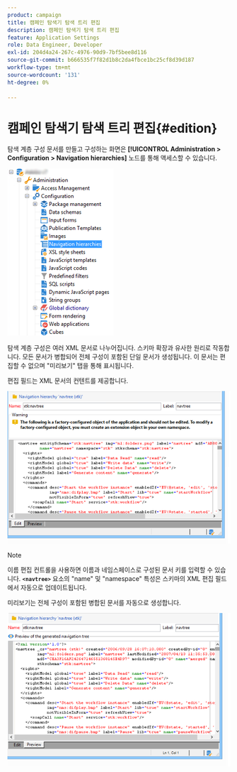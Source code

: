 ```yaml
---
product: campaign
title: 캠페인 탐색기 탐색 트리 편집
description: 캠페인 탐색기 탐색 트리 편집
feature: Application Settings
role: Data Engineer, Developer
exl-id: 204d4a24-267c-4976-90d9-7bf5bee8d116
source-git-commit: b666535f7f82d1b8c2da4fbce1bc25cf8d39d187
workflow-type: tm+mt
source-wordcount: '131'
ht-degree: 0%

---
```



# 캠페인 탐색기 탐색 트리 편집{#edition}

탐색 계층 구성 문서를 만들고 구성하는 화면은 **[!UICONTROL Administration > Configuration > Navigation hierarchies]** 노드를 통해 액세스할 수 있습니다.

![](assets/d_ncs_integration_navigation_arbo.png)

탐색 계층 구성은 여러 XML 문서로 나누어집니다. 스키마 확장과 유사한 원리로 작동합니다. 모든 문서가 병합되어 전체 구성이 포함된 단일 문서가 생성됩니다. 이 문서는 편집할 수 없으며 &quot;미리보기&quot; 탭을 통해 표시됩니다.

편집 필드는 XML 문서의 컨텐트를 제공합니다.

![](assets/d_ncs_integration_navigation_edit.png)

>[!NOTE]
>
>이름 편집 컨트롤을 사용하면 이름과 네임스페이스로 구성된 문서 키를 입력할 수 있습니다. **`<navtree>`** 요소의 &quot;name&quot; 및 &quot;namespace&quot; 특성은 스키마의 XML 편집 필드에서 자동으로 업데이트됩니다.

미리보기는 전체 구성이 포함된 병합된 문서를 자동으로 생성합니다.

![](assets/d_ncs_integration_navigation_preview.png)
